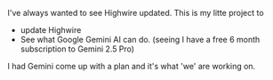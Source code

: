 I've always wanted to see Highwire updated. 
This is my litte project to 
- update Highwire
- See what Google Gemini AI can do. (seeing I have a free 6 month subscription to Gemini 2.5 Pro)

I had Gemini come up with a plan and it's what 'we' are working on. 
